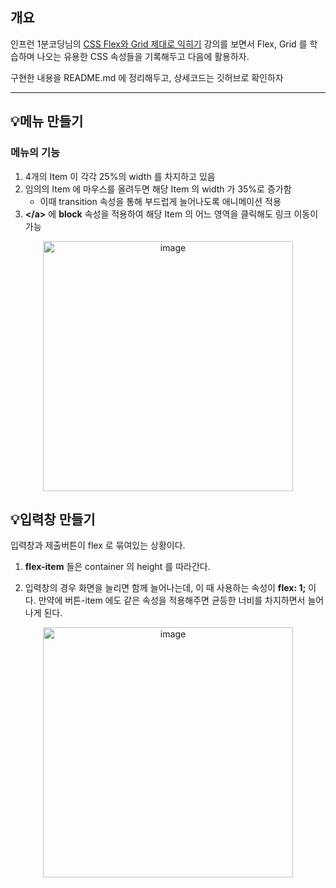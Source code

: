 ## 개요

인프런 1분코딩님의 [CSS Flex와 Grid 제대로 익히기](https://www.inflearn.com/course/css-flex-grid-%EC%A0%9C%EB%8C%80%EB%A1%9C-%EC%9D%B5%ED%9E%88%EA%B8%B0/dashboard) 강의를 보면서 Flex, Grid 를 학습하며 나오는 유용한 CSS 속성들을 기록해두고 다음에 활용하자.

구현한 내용을 README.md 에 정리해두고, 상세코드는 깃허브로 확인하자

---

## 💡메뉴 만들기

### 메뉴의 기능

1. 4개의 Item 이 각각 25%의 width 를 차지하고 있음
2. 임의의 Item 에 마우스를 올려두면 해당 Item 의 width 가 35%로 증가함
    - 이때 transition 속성을 통해 부드럽게 늘어나도록 애니메이션 적용
3. **&lt;/a&gt;** 에 **block** 속성을 적용하여 해당 Item 의 어느 영역을 클릭해도 링크 이동이 가능

<p align="center">
<img width="400" alt="image" src="https://github.com/baeksu/saveImage/assets/37931758/0ca2c1cd-dea8-46fd-9e6b-ba5fd7cdc123">
</p>

## 💡입력창 만들기

입력창과 제출버튼이 flex 로 묶여있는 상황이다.

1. **flex-item** 들은 container 의 height 를 따라간다.

2. 입력창의 경우 화면을 늘리면 함께 늘어나는데, 이 때 사용하는 속성이 **flex: 1;** 이다. 만약에 버튼-item 에도 같은 속성을 적용해주면 균등한 너비를 차지하면서 늘어나게 된다.

<p align="center">
<img width="400" alt="image" src="https://github.com/baeksu/saveImage/assets/37931758/b9e50a6a-ba10-401e-aef1-395924ebc9fd">
</p>
